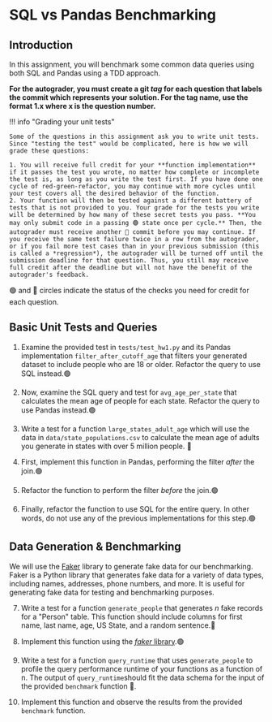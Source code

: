 # SQL vs Pandas Benchmarking

## Introduction

In this assignment, you will benchmark some common data queries using both SQL and Pandas using a TDD approach.


**For the autograder, you must create a git *tag* for each question that labels the commit which represents your solution. For the tag name, use the format 1.x where x is the question number.**

!!! info "Grading your unit tests"

    Some of the questions in this assignment ask you to write unit tests. Since "testing the test" would be complicated, here is how we will grade these questions:

    1. You will receive full credit for your **function implementation** if it passes the test you wrote, no matter how complete or incomplete the test is, as long as you write the test first. If you have done one cycle of red-green-refactor, you may continue with more cycles until your test covers all the desired behavior of the function.
    2. Your function will then be tested against a different battery of tests that is not provided to you. Your grade for the tests you write will be determined by how many of these secret tests you pass. **You may only submit code in a passing 🟢 state once per cycle.** Then, the autograder must receive another 🔴 commit before you may continue. If you receive the same test failure twice in a row from the autograder, or if you fail more test cases than in your previous submission (this is called a *regression*), the autograder will be turned off until the submission deadline for that question. Thus, you still may receive full credit after the deadline but will not have the benefit of the autograder's feedback.

🟢 and 🔴 circles indicate the status of the checks you need for credit for each question.
## Basic Unit Tests and Queries

1. Examine the provided test in `tests/test_hw1.py` and its Pandas implementation `filter_after_cutoff_age` that filters your generated dataset to include people who are 18 or older. Refactor the query to use SQL instead.🟢

2. Now, examine the SQL query and test for `avg_age_per_state` that calculates the mean age of people for each state. Refactor the query to use Pandas instead.🟢

3. Write a test for a function `large_states_adult_age` which will use the data in `data/state_populations.csv` to calculate the mean age of adults you generate in states with over 5 million people. 🔴

4. First, implement this function in Pandas, performing the filter _after_ the join.🟢

5. Refactor the function to perform the filter _before_ the join.🟢

6. Finally, refactor the function to use SQL for the entire query. In other words, do not use any of the previous implementations for this step.🟢

## Data Generation & Benchmarking

We will use the [Faker](https://faker.readthedocs.io/en/master/) library to generate fake data for our benchmarking. Faker is a Python library that generates fake data for a variety of data types, including names, addresses, phone numbers, and more. It is useful for generating fake data for testing and benchmarking purposes.

7. Write a test for a function `generate_people` that generates _n_ fake records for a "Person" table. This function should include columns for first name, last name, age, US State, and a random sentence.🔴

8. Implement this function using the [_faker_ library](https://faker.readthedocs.io/en/master/).🟢

9. Write a test for a function `query_runtime` that uses `generate_people` to profile the query performance runtime of your functions as a function of n. The output of `query_runtime`should fit the data schema for the input of the provided `benchmark` function 🔴.

10. Implement this function and observe the results from the provided `benchmark` function.

